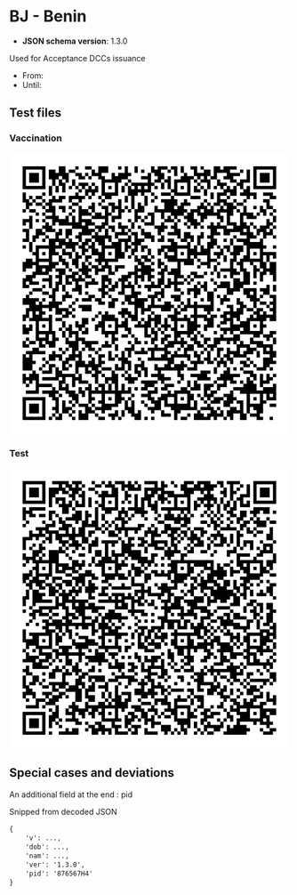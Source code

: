 # BJ - Benin

* **JSON schema version**: 1.3.0

Used for Acceptance DCCs issuance
* From: 
* Until: 

## Test files

### Vaccination

![VAC](VAC.png)

### Test

![TEST](TEST.png)

## Special cases and deviations
An additional field at the end : pid

Snipped from decoded JSON
```
{
    'v': ..., 
    'dob': ..., 
    'nam': ..., 
    'ver': '1.3.0', 
    'pid': '876567H4'
}
```

